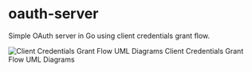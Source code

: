 # oauth-server
Simple OAuth server in Go using client credentials grant flow.

![Client Credentials Grant Flow UML Diagrams](https://miro.medium.com/max/686/0*7X5b1VSQ2zC4MMin.png)
Client Credentials Grant Flow UML Diagrams

